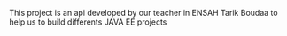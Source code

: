 This project is an api developed by our teacher in ENSAH Tarik Boudaa to help us to build differents JAVA EE  projects

